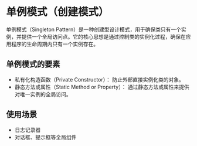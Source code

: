 # 单例模式（创建模式）
单例模式（Singleton Pattern）是一种创建型设计模式，用于确保类只有一个实例，并提供一个全局访问点。它的核心思想是通过控制类的实例化过程，确保在应用程序的生命周期内只有一个实例存在。


## 单例模式的要素
- 私有化构造函数（Private Constructor）： 防止外部直接实例化类的对象。
- 静态方法或属性（Static Method or Property）： 通过静态方法或属性来提供对唯一实例的全局访问。

## 使用场景
- 日志记录器
- 对话框、提示框等全局组件

<script>
import './单例.js'
</script>